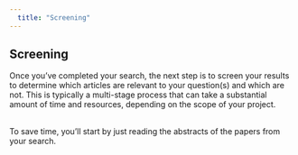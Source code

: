 ```yaml
---
  title: "Screening"
---
```


## Screening

Once you’ve completed your search, the next step is to screen your results to determine which articles are relevant to your question(s) and which are not. This is typically a multi-stage process that can take a substantial amount of time and resources, depending on the scope of your project.  <br><br>

To save time, you’ll start by just reading the abstracts of the papers from your search.
